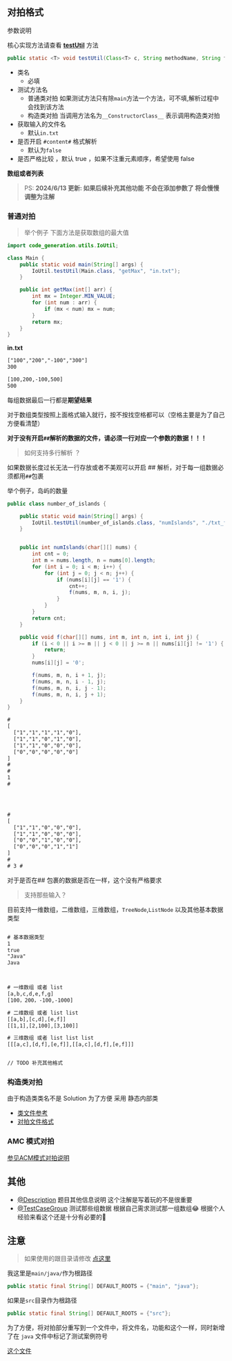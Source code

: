 ## 对拍格式


参数说明

核心实现方法请查看 **[testUtil](./IoUtil.java)** 方法

```java
public static <T> void testUtil(Class<T> c, String methodName, String fileName, boolean openLongContent,boolean isStrict)
```

 - 类名
   - 必填
 - 测试方法名
   - 普通类对拍 如果测试方法只有除`main`方法一个方法，可不填,解析过程中会找到该方法
   - 构造类对拍 当调用方法名为`__ConstructorClass__` 表示调用构造类对拍
 - 获取输入的文件名
   - 默认`in.txt`
 - 是否开启 `#content#` 格式解析
   - 默认为`false`
 - 是否严格比较 ，默认 true ，如果不注重元素顺序，希望使用 false

**数组或者列表**

> PS: **2024/6/13 更新: 如果后续补充其他功能 不会在添加参数了 将会慢慢调整为注解**

### 普通对拍

> 举个例子 下面方法是获取数组的最大值

```java
import code_generation.utils.IoUtil;

class Main {
    public static void main(String[] args) {
        IoUtil.testUtil(Main.class, "getMax", "in.txt");
    }

    public int getMax(int[] arr) {
        int mx = Integer.MIN_VALUE;
        for (int num : arr) {
            if (mx < num) mx = num;
        }
        return mx;
    }
}
```

**in.txt**
```txt
["100","200","-100","300"]
300

[100,200,-100,500]
500
```
每组数据最后一行都是**期望结果**

对于数组类型按照上面格式输入就行，按不按找空格都可以（空格主要是为了自己方便看清楚）

**对于没有开启`##`解析的数据的文件，请必须一行对应一个参数的数据！！！**

> 如何支持多行解析 ？

如果数据长度过长无法一行存放或者不美观可以开启 ## 解析，对于每一组数据必须都用`##`包裹

举个例子，岛屿的数量

```java
public class number_of_islands {

    public static void main(String[] args) {
        IoUtil.testUtil(number_of_islands.class, "numIslands", "./txt_file/in.txt", true);
    }


    public int numIslands(char[][] nums) {
        int cnt = 0;
        int m = nums.length, n = nums[0].length;
        for (int i = 0; i < m; i++) {
            for (int j = 0; j < n; j++) {
                if (nums[i][j] == '1') {
                    cnt++;
                    f(nums, m, n, i, j);
                }
            }
        }
        return cnt;
    }

    public void f(char[][] nums, int m, int n, int i, int j) {
        if (i < 0 || i >= m || j < 0 || j >= n || nums[i][j] != '1') {
            return;
        }
        nums[i][j] = '0';

        f(nums, m, n, i + 1, j);
        f(nums, m, n, i - 1, j);
        f(nums, m, n, i, j - 1);
        f(nums, m, n, i, j + 1);
    }
}

```


```txt
#
[
  ["1","1","1","1","0"],
  ["1","1","0","1","0"],
  ["1","1","0","0","0"],
  ["0","0","0","0","0"]
]
#
#
1
#




#
[
  ["1","1","0","0","0"],
  ["1","1","0","0","0"],
  ["0","0","1","0","0"],
  ["0","0","0","1","1"]
]
#
# 3 #
```

对于是否在## 包裹的数据是否在一样，这个没有严格要求


> 支持那些输入？

目前支持一维数组，二维数组，三维数组，`TreeNode`,`ListNode` 以及其他基本数据类型

```txt

# 基本数据类型
1
true
"Java"
Java



# 一维数组 或者 list
[a,b,c,d,e,f,g]
[100，200，-100,-1000]

# 二维数组 或者 list list
[[a,b],[c,d],[e,f]]
[[1,1],[2,100],[3,100]]

# 三维数组 或者 list list list
[[[a,c],[d,f],[e,f]],[[a,c],[d,f],[e,f]]]


// TODO 补充其他格式

```


### 构造类对拍


由于构造类类名不是 Solution 为了方便 采用 静态内部类 

- [类文件参考](../../leetcode/everyday/day_000/Code_0044_705.java)
- [对拍文件格式](../../leetcode/everyday/day_000/txt_file/Code_0044_705.txt)


### AMC 模式对拍

[参见ACM模式对拍说明](./ACM/readme.md)


## 其他

- [@Description](../annotation/Description.java)   题目其他信息说明 这个注解是写着玩的不是很重要
- [@TestCaseGroup](../annotation/TestCaseGroup.java) 测试那些组数据 根据自己需求测试那一组数组😂 根据个人经验来看这个还是十分有必要的🤨

## 注意

> 如果使用的跟目录请修改 [点这里](./IoUtil.java)


我这里是`main/java/`作为根路径

```java
public static final String[] DEFAULT_ROOTS = {"main", "java"};
```

如果是`src`目录作为根路径
```java
public static final String[] DEFAULT_ROOTS = {"src"};
```


为了方便，将对拍部分重写到一个文件中，将文件名，功能和这个一样，同时新增了在 `java` 文件中标记了测试案例符号

[这个文件](./lcutil.txt)
